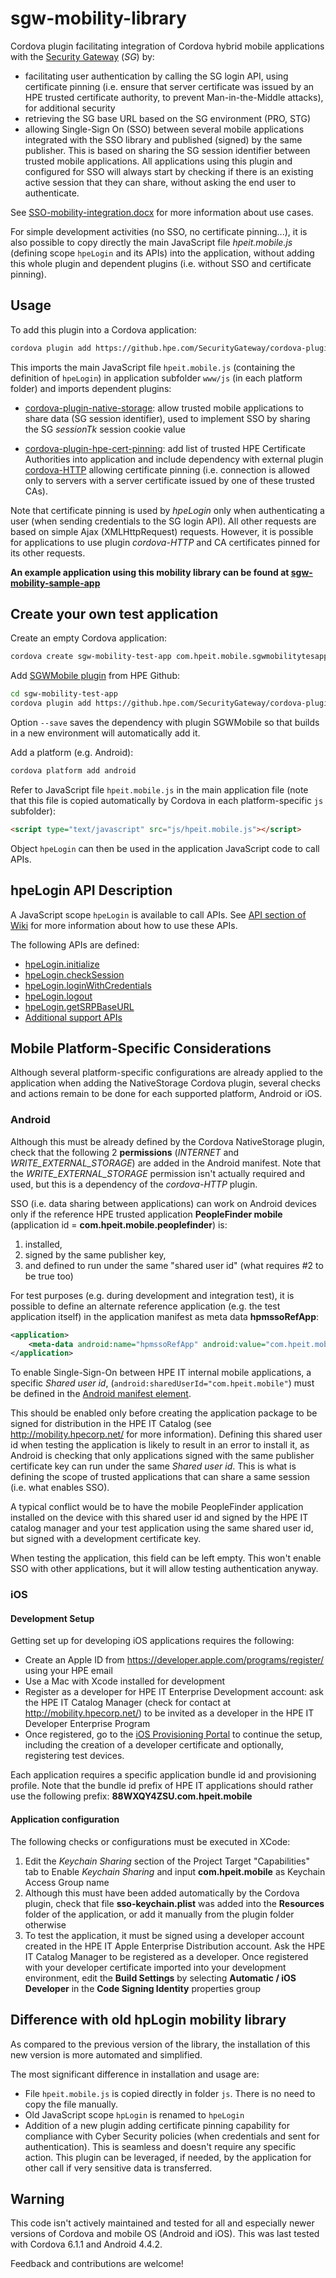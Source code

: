# sgw-mobility-library
Cordova plugin facilitating integration of Cordova hybrid mobile applications with the
[Security Gateway](https://ent302.sharepoint.hpe.com/teams/SecurityGateway/SitePages/Home.aspx) (*SG*) by:

- facilitating user authentication by calling the SG login API, using certificate pinning (i.e. ensure that server certificate was issued by an HPE
trusted certificate authority, to prevent Man-in-the-Middle attacks), for additional security
- retrieving the SG base URL based on the SG environment (PRO, STG)
- allowing Single-Sign On (SSO) between several mobile applications integrated with the SSO library and published (signed) by the same publisher.
This is based on sharing the SG session identifier between trusted mobile applications. All applications using this plugin and configured for SSO
will always start by checking if there is an existing active session that they can share, without asking the end user to authenticate.

See [SSO-mobility-integration.docx](https://ent302.sharepoint.hpe.com/teams/SecurityGateway/Shared%20Documents/Integration/SSO-mobility-integration.docx)
for more information about use cases.

For simple development activities (no SSO, no certificate pinning...), it is also possible to copy directly the main JavaScript file *hpeit.mobile.js*
(defining scope `hpeLogin` and its APIs) into the application, without adding this whole plugin and dependent plugins (i.e. without SSO
and certificate pinning).

## Usage

To add this plugin into a Cordova application:

```sh
cordova plugin add https://github.hpe.com/SecurityGateway/cordova-plugin-sgw-mobile
```

This imports the main JavaScript file `hpeit.mobile.js` (containing the definition of `hpeLogin`) in application subfolder `www/js`
(in each platform folder) and imports dependent plugins:

* [cordova-plugin-native-storage](https://github.hpe.com/SecurityGateway/cordova-plugin-native-storage): allow trusted mobile applications
to share data (SG session identifier), used to implement SSO by sharing the SG *sessionTk* session cookie value

* [cordova-plugin-hpe-cert-pinning](https://github.hpe.com/SecurityGateway/cordova-plugin-hpe-cert-pinning): add list of trusted
HPE Certificate Authorities into application and include dependency with external plugin [cordova-HTTP](https://github.com/wymsee/cordova-HTTP)
allowing certificate pinning (i.e. connection is allowed only to servers with a server certificate issued by one of these trusted CAs).

Note that certificate pinning is used by *hpeLogin* only when authenticating a user (when sending credentials to the SG login API). All other requests
are based on simple Ajax (XMLHttpRequest) requests. However, it is possible for applications to use plugin *cordova-HTTP* and CA certificates pinned for
its other requests.

**An example application using this mobility library can be found at
[sgw-mobility-sample-app](https://github.hpe.com/SecurityGateway/sgw-mobility-sample-app)**

## Create your own test application

Create an empty Cordova application:

```sh
cordova create sgw-mobility-test-app com.hpeit.mobile.sgwmobilitytesapp SGWTestApp
```

Add [SGWMobile plugin](https://github.hpe.com/SecurityGateway/cordova-plugin-sgw-mobile) from HPE Github:

```sh
cd sgw-mobility-test-app
cordova plugin add https://github.hpe.com/SecurityGateway/cordova-plugin-sgw-mobile --save
```

Option `--save` saves the dependency with plugin SGWMobile so that builds in a new environment will automatically add it.

Add a platform (e.g. Android):

```sh
cordova platform add android
```

Refer to JavaScript file `hpeit.mobile.js` in the main application file (note that this file is copied automatically by Cordova in each 
platform-specific `js` subfolder):

```html
<script type="text/javascript" src="js/hpeit.mobile.js"></script>
```

Object `hpeLogin` can then be used in the application JavaScript code to call APIs.

## hpeLogin API Description

A JavaScript scope `hpeLogin` is available to call APIs.
See [API section of Wiki](../../wiki/APIs) for more information about how to use these APIs.

The following APIs are defined:

* [hpeLogin.initialize](../../wiki/initialize)
* [hpeLogin.checkSession](../../wiki/checkSession)
* [hpeLogin.loginWithCredentials](../../wiki/loginWithCredentials)
* [hpeLogin.logout](../../wiki/logout)
* [hpeLogin.getSRPBaseURL](../../wiki/getSRPBaseURL)
* [Additional support APIs](SupportAPIs)


## Mobile Platform-Specific Considerations

Although several platform-specific configurations are already applied to the application when adding the NativeStorage Cordova plugin,
several checks and actions remain to be done for each supported platform, Android or iOS.

### Android

Although this must be already defined by the Cordova NativeStorage plugin, check that the following
2 **permissions** (*INTERNET* and *WRITE_EXTERNAL_STORAGE*) are added in the Android manifest.
Note that the *WRITE_EXTERNAL_STORAGE* permission isn't actually required and used, but this is a dependency of the *cordova-HTTP* plugin.

SSO (i.e. data sharing between applications) can work on Android devices only if the reference HPE trusted application
**PeopleFinder mobile** (application id = **com.hpeit.mobile.peoplefinder**) is:

1. installed,
2. signed by the same publisher key,
3. and defined to run under the same "shared user id" (what requires #2 to be true too)

For test purposes (e.g. during development and integration test), it is possible to define an alternate reference application
(e.g. the test application itself) in the application manifest as meta data **hpmssoRefApp**:

```xml
<application>
  	<meta-data android:name="hpmssoRefApp" android:value="com.hpeit.mobile.myrefapp" />
</application>
```

To enable Single-Sign-On between HPE IT internal mobile applications, a specific *Shared user id*,
(`android:sharedUserId="com.hpeit.mobile"`) must be defined in the [Android manifest element](http://developer.android.com/guide/topics/manifest/manifest-element.html).

This should be enabled only before creating the application package to be signed for distribution in the HPE IT Catalog
(see http://mobility.hpecorp.net/ for more information). Defining this shared user id when testing
the application is likely to result in an error to install it, as Android is checking that only applications
signed with the same publisher certificate key can run under the same *Shared user id*.
This is what is defining the scope of trusted applications that can share a same session (i.e. what enables SSO).

A typical conflict would be to have the mobile PeopleFinder application installed on the device with this
shared user id and signed by the HPE IT catalog manager and your test application using the same shared user id,
but signed with a development certificate key. 

When testing the application, this field can be left empty. This won't enable SSO with other applications,
but it will allow testing authentication anyway.

### iOS

#### Development Setup

Getting set up for developing iOS applications requires the following:
-	Create an Apple ID from https://developer.apple.com/programs/register/ using your HPE email
-	Use a Mac with Xcode installed for development
-	Register as a developer for HPE IT Enterprise Development account: ask the HPE IT Catalog Manager
(check for contact at http://mobility.hpecorp.net/) to be invited as a developer in the HPE IT Developer Enterprise Program
-	Once registered, go to the [iOS Provisioning Portal](https://developer.apple.com/ios/manage/overview/index.action)
to continue the setup, including the creation of a developer certificate and optionally, registering test devices.

Each application requires a specific application bundle id and provisioning profile. Note that the bundle id prefix
of HPE IT applications should rather use the following prefix: **88WXQY4ZSU.com.hpeit.mobile** 

#### Application configuration

The following checks or configurations must be executed in XCode:

1. Edit the *Keychain Sharing* section of the Project Target "Capabilities" tab to Enable *Keychain Sharing* and
input **com.hpeit.mobile** as Keychain Access Group name
2. Although this must have been added automatically by the Cordova plugin, check that file **sso-keychain.plist** was added
into the **Resources** folder of the application, or add it manually from the plugin folder otherwise
3. To test the application, it must be signed using a developer account created in the HPE IT Apple Enterprise Distribution account.
Ask the HPE IT Catalog Manager to be registered as a developer. Once registered with your developer certificate imported
into your development environment, edit the **Build Settings** by selecting **Automatic / iOS Developer**
in the **Code Signing Identity** properties group

## Difference with old hpLogin mobility library

As compared to the previous version of the library, the installation of this new version is more automated and simplified.

The most significant difference in installation and usage are:

* File `hpeit.mobile.js` is copied directly in folder `js`. There is no need to copy the file manually.
* Old JavaScript scope `hpLogin` is renamed to `hpeLogin`
* Addition of a new plugin adding certificate pinning capability for compliance with Cyber Security policies
(when credentials and sent for authentication). This is seamless and doesn't require any specific action.
This plugin can be leveraged, if needed, by the application for other call if very sensitive data is transferred. 

## Warning

This code isn't actively maintained and tested for all and especially newer versions of Cordova and mobile OS (Android and iOS).
This was last tested with Cordova 6.1.1 and Android 4.4.2.

Feedback and contributions are welcome! 
